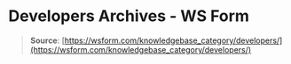 # Developers Archives - WS Form

> **Source**: [https://wsform.com/knowledgebase_category/developers/](https://wsform.com/knowledgebase_category/developers/)
